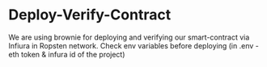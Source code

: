 # Deploy-Verify-Contract
We are using brownie for deploying and verifying our smart-contract via Infiura in Ropsten network.
Check env variables before deploying (in .env - eth token & infura id of the project)
